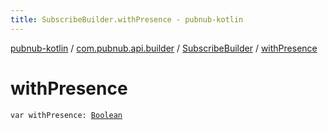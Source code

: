 ```yaml
---
title: SubscribeBuilder.withPresence - pubnub-kotlin
---
```


[pubnub-kotlin](../../index.html) / [com.pubnub.api.builder](../index.html) / [SubscribeBuilder](index.html) / [withPresence](./with-presence.html)

# withPresence

`var withPresence: `[`Boolean`](https://kotlinlang.org/api/latest/jvm/stdlib/kotlin/-boolean/index.html)